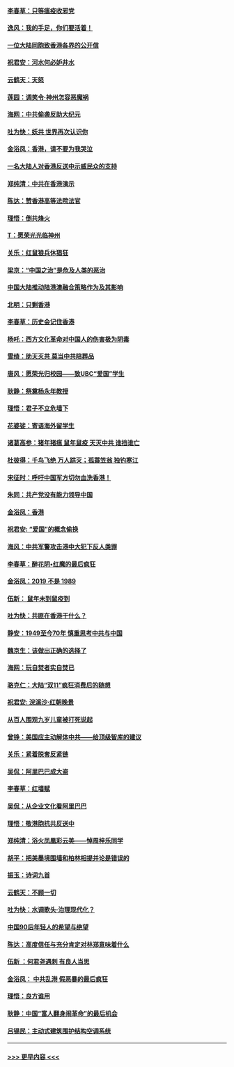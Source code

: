 #### [李春草：只等瘟疫收邪党](../pages/nsc993/n11677308.md?t=11250422) 
#### [逸风：我的手足，你们要活着！](../pages/nsc993/n11676352.md?t=11250422) 
#### [一位大陆同胞致香港各界的公开信](../pages/nsc993/n11675761.md?t=11250422) 
#### [祝君安：河水何必妒井水](../pages/nsc993/n11675746.md?t=11250422) 
#### [云鹤天：天怒](../pages/nsc993/n11675718.md?t=11250422) 
#### [莲园：调笑令‧神州怎容恶魔祸](../pages/nsc993/n11675648.md?t=11250422) 
#### [海网：中共偷袭反助大纪元](../pages/nsc993/n11673515.md?t=11250422) 
#### [吐为快：妖共 世界再次认识你](../pages/nsc993/n11673506.md?t=11250422) 
#### [金浴凤：香港，请不要为我哭泣](../pages/nsc993/n11673248.md?t=11250422) 
#### [一名大陆人对香港反送中示威民众的支持](../pages/nsc993/n11672615.md?t=11250422) 
#### [郑纯清：中共在香港演示](../pages/nsc993/n11670539.md?t=11250422) 
#### [陈达：赞香港高等法院法官](../pages/nsc993/n11669542.md?t=11250422) 
#### [理悟：倒共烽火](../pages/nsc993/n11668844.md?t=11250422) 
#### [T：愿荣光光临神州](../pages/nsc993/n11668421.md?t=11250422) 
#### [关乐：红鼠狼兵休猖狂](../pages/nsc993/n11668378.md?t=11250422) 
#### [梁京：“中国之治”是危及人类的恶治](../pages/nsc993/n11668328.md?t=11250422) 
#### [中国大陆推动陆港澳融合策略作为及其影响](../pages/nsc993/n11668157.md?t=11250422) 
#### [北明：只剩香港](../pages/nsc993/n11668002.md?t=11250422) 
#### [李春草：历史会记住香港](../pages/nsc993/n11667927.md?t=11250422) 
#### [杨吒：西方文化革命对中国人的伤害极为阴毒](../pages/nsc993/n11664521.md?t=11250422) 
#### [雪绮：助天灭共 莫当中共陪葬品](../pages/nsc993/n11662650.md?t=11250422) 
#### [唐风：愿荣光归校园——致UBC“爱国”学生](../pages/nsc993/n11662194.md?t=11250422) 
#### [耿静：祭奠杨永年教授](../pages/nsc993/n11662514.md?t=11250422) 
#### [理悟：君子不立危墙下](../pages/nsc993/n11662172.md?t=11250422) 
#### [花婆娑：寄语海外留学生](../pages/nsc993/n11662121.md?t=11250422) 
#### [诸葛高参：猪年猪瘟 鼠年鼠疫 天灭中共 谁挡谁亡](../pages/nsc993/n11661980.md?t=11250422) 
#### [杜彼得：千鸟飞绝 万人踪灭；孤蓑笠翁 独钓寒江](../pages/nsc993/n11661170.md?t=11250422) 
#### [宋征时：呼吁中国军方切勿血洗香港！](../pages/nsc993/n11415318.md?t=11250422) 
#### [朱同：共产党没有能力领导中国](../pages/nsc993/n11660421.md?t=11250422) 
#### [金浴凤：香港](../pages/nsc993/n11660419.md?t=11250422) 
#### [祝君安: “爱国”的概念偷换](../pages/nsc993/n11659706.md?t=11250422) 
#### [海风：中共军警攻击港中大犯下反人类罪](../pages/nsc993/n11659632.md?t=11250422) 
#### [李春草：醉花阴•红魔的最后疯狂](../pages/nsc993/n11659287.md?t=11250422) 
#### [金浴凤：2019 不是 1989](../pages/nsc993/n11657663.md?t=11250422) 
#### [伍新： 鼠年未到鼠疫到](../pages/nsc993/n11655098.md?t=11250422) 
#### [吐为快：共匪在香港干什么？](../pages/nsc993/n11654891.md?t=11250422) 
#### [静安：1949至今70年 慎重思考中共与中国](../pages/nsc993/n11651244.md?t=11250422) 
#### [魏京生：该做出正确的选择了](../pages/nsc993/n11653084.md?t=11250422) 
#### [海网：玩自焚者实自焚已](../pages/nsc993/n11652423.md?t=11250422) 
#### [骆克仁：大陆“双11”疯狂消费后的随想](../pages/nsc993/n11652305.md?t=11250422) 
#### [祝君安: 浣溪沙·红朝晚景](../pages/nsc993/n11652258.md?t=11250422) 
#### [从百人围观九岁儿童被打死说起](../pages/nsc993/n11651030.md?t=11250422) 
#### [曾铮：美国应主动解体中共——给顶级智库的建议](../pages/nsc993/n11649888.md?t=11250422) 
#### [关乐：紧着脱套反紧链](../pages/nsc993/n11649069.md?t=11250422) 
#### [吴侃：阿里巴巴成大盗](../pages/nsc993/n11645523.md?t=11250422) 
#### [李春草：红墙赋](../pages/nsc993/n11646389.md?t=11250422) 
#### [吴侃：从企业文化看阿里巴巴](../pages/nsc993/n11645476.md?t=11250422) 
#### [理悟：敬港胞抗共反送中](../pages/nsc993/n11645466.md?t=11250422) 
#### [郑纯清：浴火凤凰彩云美——悼周梓乐同学](../pages/nsc993/n11645155.md?t=11250422) 
#### [胡平：把美墨境围墙和柏林相提并论是错误的](../pages/nsc993/n11645134.md?t=11250422) 
#### [振玉：诗词九首](../pages/nsc993/n11644081.md?t=11250422) 
#### [云鹤天：不顾一切](../pages/nsc993/n11643508.md?t=11250422) 
#### [吐为快：水调歌头·治理现代化？](../pages/nsc993/n11643485.md?t=11250422) 
#### [中国90后年轻人的希望与绝望](../pages/nsc993/n11642317.md?t=11250422) 
#### [陈达：高度信任与充分肯定对林郑意味着什么](../pages/nsc993/n11641441.md?t=11250422) 
#### [伍新 ：何君尧遇刺 有良人当思](../pages/nsc993/n11641503.md?t=11250422) 
#### [金浴凤： 中共乱港  假恶暴的最后疯狂](../pages/nsc993/n11641495.md?t=11250422) 
#### [理悟：良方谁用](../pages/nsc993/n11641463.md?t=11250422) 
#### [耿静：中国“富人翻身闹革命”的最后机会](../pages/nsc993/n11640655.md?t=11250422) 
#### [吕锡民：主动式建筑围护结构空调系统](../pages/nsc993/n11640168.md?t=11250422) 

----
#### [ >>> 更早内容 <<< ](../indexes/nsc993-earlier.md)

